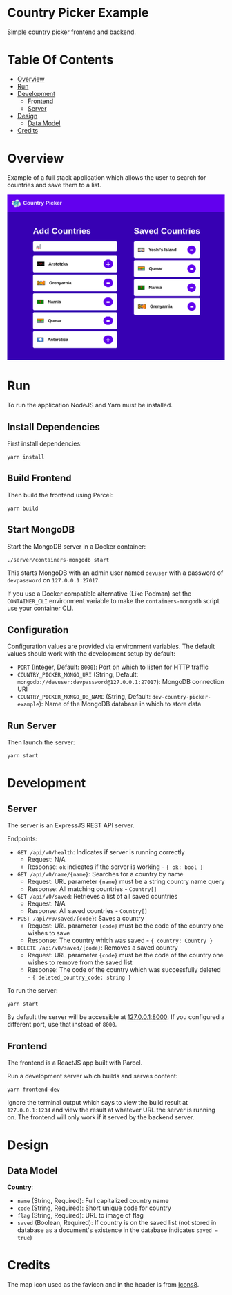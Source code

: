 # Country Picker Example
Simple country picker frontend and backend.

# Table Of Contents
- [Overview](#overview)
- [Run](#run)
- [Development](#development)
  - [Frontend](#frontend)
  - [Server](#server)
- [Design](#design)
  - [Data Model](#data-model)
- [Credits](#credits)

# Overview
Example of a full stack application which allows the user to search for countries and save them to a list.

![Screenshot of the web frontend](./screenshot.png)

# Run
To run the application NodeJS and Yarn must be installed.

## Install Dependencies
First install dependencies:

```
yarn install
```

## Build Frontend
Then build the frontend using Parcel:

```
yarn build
```

## Start MongoDB
Start the MongoDB server in a Docker container:

```
./server/containers-mongodb start
```

This starts MongoDB with an admin user named `devuser` with a password of `devpassword` on `127.0.0.1:27017`.

If you use a Docker compatible alternative (Like Podman) set the `CONTAINER_CLI` environment variable to make the `containers-mongodb` script use your container CLI.

## Configuration
Configuration values are provided via environment variables. The default values should work with the development setup by default:

- `PORT` (Integer, Default: `8000`): Port on which to listen for HTTP traffic
- `COUNTRY_PICKER_MONGO_URI` (String, Default: `mongodb://devuser:devpassword@127.0.0.1:27017`): MongoDB connection URI
- `COUNTRY_PICKER_MONGO_DB_NAME` (String, Default: `dev-country-picker-example`): Name of the MongoDB database in which to store data

## Run Server
Then launch the server:

```
yarn start
```

# Development
## Server
The server is an ExpressJS REST API server.

Endpoints:

- `GET /api/v0/health`: Indicates if server is running correctly
  - Request: N/A
  - Response: `ok` indicates if the server is working - `{ ok: bool }`
- `GET /api/v0/name/{name}`: Searches for a country by name
  - Request: URL parameter `{name}` must be a string country name query
  - Response: All matching countries - `Country[]`
- `GET /api/v0/saved`: Retrieves a list of all saved countries
  - Request: N/A
  - Response: All saved countries - `Country[]`
- `POST /api/v0/saved/{code}`: Saves a country
  - Request: URL parameter `{code}` must be the code of the country one wishes to save
  - Response: The country which was saved - `{ country: Country }`
- `DELETE /api/v0/saved/{code}`: Removes a saved country
  - Request: URL parameter `{code}` must be the code of the country one wishes to remove from the saved list
  - Response: The code of the country which was successfully deleted - `{ deleted_country_code: string }`

To run the server:

```
yarn start
```

By default the server will be accessible at [127.0.0.1:8000](http://127.0.0.1:8000). If you configured a different port, use that instead of `8000`.

## Frontend
The frontend is a ReactJS app built with Parcel.

Run a development server which builds and serves content:

```
yarn frontend-dev
```

Ignore the terminal output which says to view the build result at `127.0.0.1:1234` and view the result at whatever URL the server is running on. The frontend will only work if it served by the backend server.

# Design
## Data Model
**Country**:

- `name` (String, Required): Full capitalized country name
- `code` (String, Required): Short unique code for country
- `flag` (String, Required): URL to image of flag
- `saved` (Boolean, Required): If country is on the saved list (not stored in database as a document's existence in the database indicates `saved = true`)

# Credits
The map icon used as the favicon and in the header is from [Icons8](https://icons8.com).
